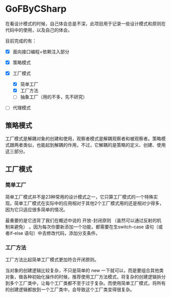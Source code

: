 # GoFByCSharp
在看设计模式的时候，自己体会总是不深，此项目用于记录一些设计模式和原则在代码中的使用，以及自己的体会。

目前完成的有：

- [x] 面向接口编程+依赖注入部分
- [x] 策略模式
- [x] 工厂模式
  - [x] 简单工厂
  - [x] 工厂方法
  - [ ] 抽象工厂（用的不多，先不研究）
- [ ] 代理模式



## 策略模式

工厂模式是解耦对象的创建和使用，观察者模式是解耦观察者和被观察者。策略模式跟两者类似，也能起到解耦的作用，不过，它解耦的是策略的定义、创建、使用这三部分。



## 工厂模式

### 简单工厂

简单工厂模式并不是23种常用的设计模式之一，它只算工厂模式的一个特殊实现。简单工厂模式在实际中的应用相对于其他2个工厂模式用的还是相对少得多，因为它只适应很多简单的情况。

最重要的是它违背了我们在概述中说的 开放-封闭原则 （虽然可以通过反射的机制来避免） 。因为每次你要新添加一个功能，都需要在生switch-case 语句（或者if-else 语句）中去修改代码，添加分支条件。



### 工厂方法

工厂方法比起简单工厂模式更加符合开闭原则。

当对象的创建逻辑比较复杂，不只是简单的 new 一下就可以，而是要组合其他类对象，做各种初始化操作的时候，推荐使用工厂方法模式，将复杂的创建逻辑拆分到多个工厂类中，让每个工厂类都不至于过于复杂。而使用简单工厂模式，将所有的创建逻辑都放到一个工厂类中，会导致这个工厂类变得很复杂。